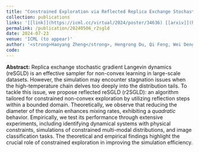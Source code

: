 ```yaml
---
title: "Constrained Exploration via Reflected Replica Exchange Stochastic Gradient Langevin Dynamics"
collection: publications
links: '[[link]](https://icml.cc/virtual/2024/poster/34636) [[arxiv]](https://arxiv.org/abs/2405.07839) [[code]](https://github.com/haoyangzheng1996/r2SGLD)'
permalink: /publication/20240506_r2sgld
date: 2024-07-23
venue: 'ICML (to appear)'
author: '<strong>Haoyang Zheng</strong>, Hengrong Du, Qi Feng, Wei Deng, Guang Lin'
code:
---
```


<!-- links: '[[link]](https://arxiv.org/abs/2401.11665) [[code]](https://github.com/haoyangzheng1996/ts_ulmc)' -->

<strong>Abstract:</strong>
Replica exchange stochastic gradient Langevin dynamics (reSGLD) is an effective sampler for non-convex learning in large-scale datasets. However, the simulation may encounter stagnation issues when the high-temperature chain delves too deeply into the distribution tails. To tackle this issue, we propose reflected reSGLD (r2SGLD): an algorithm tailored for constrained non-convex exploration by utilizing reflection steps within a bounded domain. Theoretically, we observe that reducing the diameter of the domain enhances mixing rates, exhibiting a <em>quadratic</em> behavior. Empirically, we test its performance through extensive experiments, including identifying dynamical systems with physical constraints, simulations of constrained multi-modal distributions, and image classification tasks. The theoretical and empirical findings highlight the crucial role of constrained exploration in improving the simulation efficiency.
